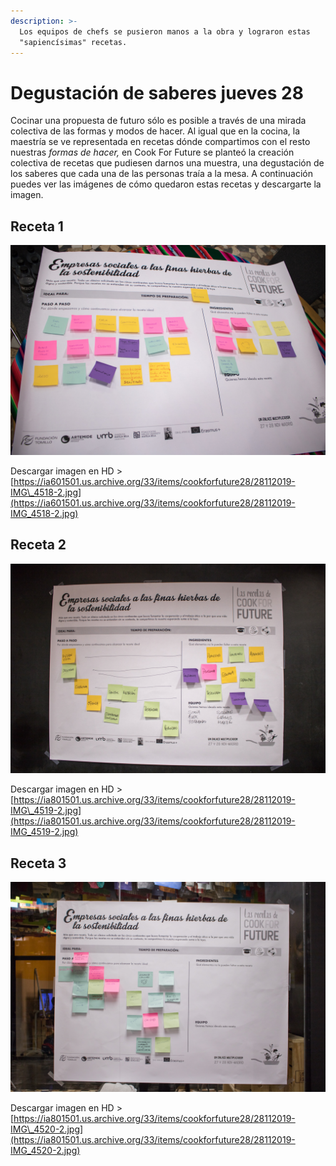 ```yaml
---
description: >-
  Los equipos de chefs se pusieron manos a la obra y lograron estas
  "sapiencísimas" recetas.
---
```


# Degustación de saberes jueves 28

Cocinar una propuesta de futuro sólo es posible a través de una mirada colectiva de las formas y modos de hacer. Al igual que en la cocina, la maestría se ve representada en recetas dónde compartimos con el resto nuestras _formas de hacer,_ en Cook For Future se planteó la creación colectiva de recetas que pudiesen darnos una muestra, una degustación de los saberes que cada una de las personas traía a la mesa. A continuación puedes ver las imágenes de cómo quedaron estas recetas y descargarte la imagen.

## Receta 1

![](../.gitbook/assets/28112019-img_4518-2.jpg)

Descargar imagen en HD &gt; [https://ia601501.us.archive.org/33/items/cookforfuture28/28112019-IMG\_4518-2.jpg](https://ia601501.us.archive.org/33/items/cookforfuture28/28112019-IMG_4518-2.jpg)

## Receta 2

![](../.gitbook/assets/28112019-img_4519-2.jpg)

Descargar imagen en HD &gt; [https://ia801501.us.archive.org/33/items/cookforfuture28/28112019-IMG\_4519-2.jpg](https://ia801501.us.archive.org/33/items/cookforfuture28/28112019-IMG_4519-2.jpg)

## Receta 3

![](../.gitbook/assets/28112019-img_4520-2.jpg)

Descargar imagen en HD &gt; [https://ia801501.us.archive.org/33/items/cookforfuture28/28112019-IMG\_4520-2.jpg](https://ia801501.us.archive.org/33/items/cookforfuture28/28112019-IMG_4520-2.jpg)

